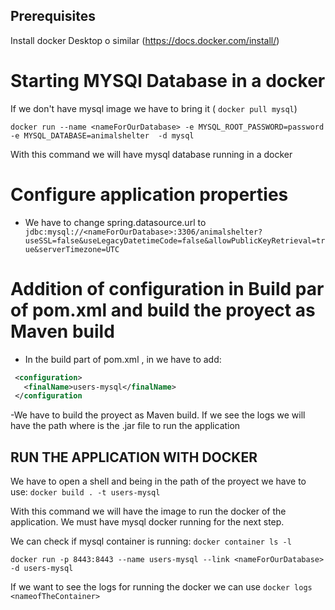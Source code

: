 ## Prerequisites
  Install docker Desktop o similar (https://docs.docker.com/install/)
# Starting MYSQl Database in a docker
  If we don't have mysql image we have to bring it ( ```docker pull mysql```)
  
  ```docker run --name <nameForOurDatabase> -e MYSQL_ROOT_PASSWORD=password -e MYSQL_DATABASE=animalshelter  -d mysql```
 
  
  With this command we will have mysql database running in a docker
  
 # Configure application properties
 
  - We have to change spring.datasource.url to
  ``` jdbc:mysql://<nameForOurDatabase>:3306/animalshelter?useSSL=false&useLegacyDatetimeCode=false&allowPublicKeyRetrieval=true&serverTimezone=UTC```
  
 # Addition of configuration in Build par of pom.xml and build the proyect as Maven build
  - In the build part of pom.xml , in <plugin> we have to add: 
 ```xml
  <configuration> 
    <finalName>users-mysql</finalName> 
  </configuration
  ```
  -We have to build the proyect as Maven build. If we see the logs we will have the path where is the .jar file to run the application
## RUN THE APPLICATION WITH DOCKER
 We have to open a shell and being in the path of the proyect we have to use:
  ``` docker build . -t users-mysql ```
  
  With this command we will have the image to run the docker of the application. We must have mysql docker running for the next step.
  
  We can check if mysql container is running: ``` docker container ls -l ```
  
  ```
  docker run -p 8443:8443 --name users-mysql --link <nameForOurDatabase> -d users-mysql 
  ```
  
  If we want to see the logs for running the docker we can use ```docker logs <nameofTheContainer>```
  
    


